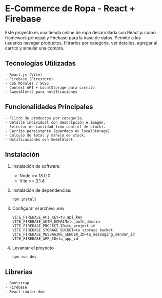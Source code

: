 # E-Commerce de Ropa - React + Firebase

Este proyecto es una tienda online de ropa desarrollada con React.js como framework principal y Firebase para la base de datos. Permite a los usuarios navegar productos, filtrarlos por categoría, ver detalles, agregar al carrito y simular una compra.

## Tecnologías Utilizadas

    - React.js (Vite)
    - Firebase (Firestore)
    - CSS Modules / SCSS
    - Context API + LocalStorage para carrito
    - SweetAlert2 para notificaciones

## Funcionalidades Principales

    - Filtro de productos por categoría.
    - Detalle individual con descripción e imagen.
    - Selector de cantidad (con control de stock).
    - Carrito persistente (guardado en localStorage).
    - Cálculo de total y manejo de stock.
    - Notificaciones con SweetAlert.


## Instalación

1. Instalación de software: 

    - Node >= 18.0.0
    - Vite >= 3.1.4

2. Instalación de dependencias:

    ```
    npm install
    ```

3. Configurar el archivo .env

    ```
    VITE_FIREBASE_API_KEY=tu_api_key
    VITE_FIREBASE_AUTH_DOMAIN=tu_auth_domain
    VITE_FIREBASE_PROJECT_ID=tu_project_id
    VITE_FIREBASE_STORAGE_BUCKET=tu_storage_bucket
    VITE_FIREBASE_MESSAGING_SENDER_ID=tu_messaging_sender_id
    VITE_FIREBASE_APP_ID=tu_app_id
    ```

4. Levantar el proyecto

    ```
    npm run dev
    ```

## Librerias

    - Bootstrap
    - Firebase
    - React-router-dom